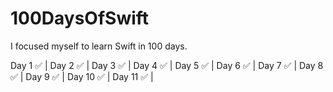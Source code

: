 # 100DaysOfSwift
 I focused myself to learn Swift in 100 days.

Day 1 ✅ |
Day 2 ✅ |
Day 3 ✅ |
Day 4 ✅ |
Day 5 ✅ |
Day 6 ✅ |
Day 7 ✅ |
Day 8 ✅ |
Day 9 ✅ |
Day 10 ✅ |
Day 11 ✅ |
